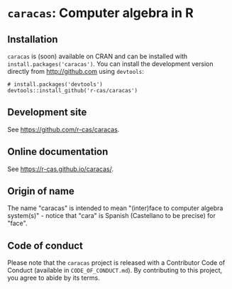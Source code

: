 # `caracas`: Computer algebra in R

## Installation

`caracas` is (soon) available on CRAN and can be installed with `install.packages('caracas')`. 
You can install the development version directly from <http://github.com> using `devtools`:

```
# install.packages('devtools')
devtools::install_github('r-cas/caracas')
```

## Development site

See <https://github.com/r-cas/caracas>.

## Online documentation

See <https://r-cas.github.io/caracas/>.

## Origin of name

The name "caracas" is intended to mean "(inter)face to computer algebra system(s)" - notice that "cara" is Spanish (Castellano to be precise) for "face".

## Code of conduct

Please note that the `caracas` project is released with a Contributor Code of Conduct (available in `CODE_OF_CONDUCT.md`). By contributing to this project, you agree to abide by its terms.
